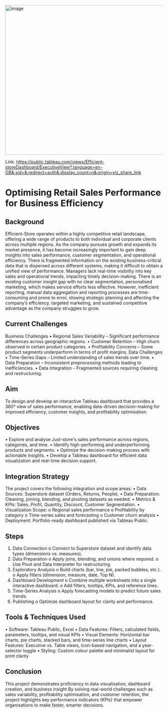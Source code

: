 <img width="940" height="478" alt="image" src="https://github.com/user-attachments/assets/f2723623-6b78-4239-89c5-5683e52f446a" />

Link: https://public.tableau.com/views/Efficient-storeDashboard/ExecutiveView?:language=en-GB&:sid=&:redirect=auth&:display_count=n&:origin=viz_share_link

# Optimising Retail Sales Performance for Business Efficiency

## Background

Efficient-Store operates within a highly competitive retail landscape, offering a wide range of products to both individual and corporate clients across multiple regions. As the company pursues growth and expands its market presence, it has become increasingly important to gain deep insights into sales performance, customer segmentation, and operational efficiency. There is fragmented information on the existing business-critical data that is dispersed across different systems, making it difficult to obtain a unified view of performance. Managers lack real-time visibility into key sales and operational trends, impacting timely decision-making. There is an existing customer insight gap with no clear segmentation, personalised marketing, which makes service efforts less effective. However, inefficient reporting, manual data aggregation and reporting processes are time-consuming and prone to error, slowing strategic planning and affecting the company’s efficiency, targeted marketing, and sustained competitive advantage as the company struggles to grow.

## Current Challenges

Business Challenges
•	Regional Sales Variability – Significant performance differences across geographic regions.
•	Customer Retention – High churn observed in certain product categories.
•	Profitability Concerns – Some product segments underperform in terms of profit margins.
Data Challenges
•	Time-Series Gaps – Limited understanding of sales trends over time.
•	Data Preparation – Inconsistent preprocessing methods leading to inefficiencies.
•	Data Integration – Fragmented sources requiring cleaning and restructuring.

## Aim
To design and develop an interactive Tableau dashboard that provides a 360° view of sales performance, enabling data-driven decision-making for improved efficiency, customer insights, and profitability optimisation.

## Objectives
•	Explore and analyse Just-store's sales performance across regions, categories, and time.
•	Identify high-performing and underperforming products and segments.
•	Optimize the decision-making process with actionable insights.
•	Develop a Tableau dashboard for efficient data visualization and real-time decision support.

## Integration Strategy 
The project covers the following integration and scope areas:
•	Data Sources: Superstore dataset (Orders, Returns, People).
•	Data Preparation: Cleaning, joining, blending, and pivoting datasets as needed.
•	Metrics & KPIs: Sales, Profit, Quantity, Discount, Customer Segmentation.
•	Visualization Scope:
o	Regional sales performance
o	Profitability by category
o	Time-series sales and forecasting
o	Customer churn analysis
•	Deployment: Portfolio-ready dashboard published via Tableau Public.

## Steps
1.	Data Connection
o	Connect to Superstore dataset and identify data types (dimensions vs. measures).
2.	Data Preparation
o	Apply joins, blending, and unions where required.
o	Use Pivot and Data Interpreter for restructuring.
3.	Exploratory Analysis
o	Build charts (bar, line, pie, packed bubbles, etc.).
o	Apply filters (dimension, measure, date, Top N).
4.	Dashboard Development
o	Combine multiple worksheets into a single interactive dashboard.
o	Add filters, tooltips, KPIs, and reference lines.
5.	Time-Series Analysis
o	Apply forecasting models to predict future sales trends.
6.	Publishing
o	Optimize dashboard layout for clarity and performance.


## Tools & Techniques Used
• Software: Tableau Public, Excel
• Data Features: Filters, calculated fields, parameters, tooltips, and visual KPIs
• Visual Elements: Horizontal bar charts, pie charts, stacked bars, and time-series line charts
• Layout Features: Executive vs. Table views, icon-based navigation, and a year-selector toggle
• Styling: Custom colour palette and minimalist layout for print clarity

## Conclusion
This project demonstrates proficiency in data visualisation, dashboard creation, and business insight By solving real-world challenges such as sales variability, profitability optimisation, and customer retention, the project highlights key performance indicators (KPIs) that empower organisations to make faster, smarter decisions.







